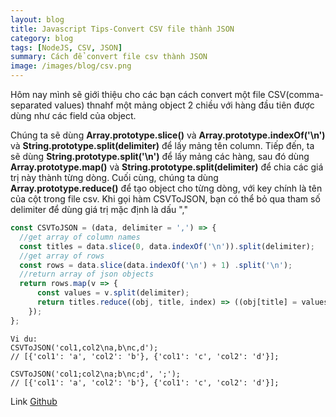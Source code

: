 ```yaml
---
layout: blog
title: Javascript Tips-Convert CSV file thành JSON
category: blog
tags: [NodeJS, CSV, JSON]
summary: Cách để convert file csv thành JSON
image: /images/blog/csv.png
---
```

Hôm nay mình sẽ giới thiệu cho các bạn cách convert một file CSV(comma-separated values) thnahf một mảng object 2 chiều với hàng đầu tiên được dùng như các field của object.

Chúng ta sẽ dùng **Array.prototype.slice()** và **Array.prototype.indexOf('\n')**  và **String.prototype.split(delimiter)** để lấy mảng tên column. Tiếp đến, ta sẽ dùng **String.prototype.split('\n')** để lấy mảng các hàng, sau đó dùng **Array.prototype.map()** và **String.prototype.split(delimiter)** để chia các giá trị này thành từng dòng. Cuối cùng, chúng ta dùng **Array.prototype.reduce()** để tạo object cho từng dòng, với key chính là tên của cột trong file csv. Khi gọi hàm CSVToJSON, bạn có thể bỏ qua tham số delimiter để dùng giá trị mặc định là dấu ","

```javascript
const CSVToJSON = (data, delimiter = ',') => {
  //get array of column names
  const titles = data.slice(0, data.indexOf('\n')).split(delimiter);
  //get array of rows
  const rows = data.slice(data.indexOf('\n') + 1) .split('\n');
  //return array of json objects
  return rows.map(v => {
      const values = v.split(delimiter);
      return titles.reduce((obj, title, index) => ((obj[title] = values[index]), obj), {});
    });
};
```

```
Vi du:
CSVToJSON('col1,col2\na,b\nc,d'); 
// [{'col1': 'a', 'col2': 'b'}, {'col1': 'c', 'col2': 'd'}];

CSVToJSON('col1;col2\na;b\nc;d', ';'); 
// [{'col1': 'a', 'col2': 'b'}, {'col1': 'c', 'col2': 'd'}];
```

Link [Github](https://github.com/tokyoshare/awsome_nodejs)

